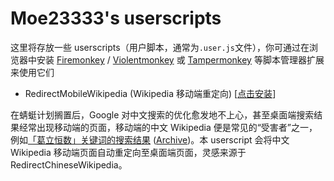 # Moe23333's userscripts

这里将存放一些 userscripts（用户脚本，通常为`.user.js`文件），你可通过在浏览器中安装 [Firemonkey](https://addons.mozilla.org/firefox/addon/firemonkey) / [Violentmonkey](https://violentmonkey.github.io) 或 [Tampermonkey](https://www.tampermonkey.net) 等脚本管理器扩展来使用它们

- RedirectMobileWikipedia  (Wikipedia 移动端重定向) [[点击安装](https://raw.githubusercontent.com/Moe23333/userscripts/master/redirect_mobile_wikipedia.user.js)]

在蜻蜓计划搁置后，Google 对中文搜索的优化愈发地不上心，甚至桌面端搜索结果经常出现移动端的页面，移动端的中文 Wikipedia 便是常见的“受害者”之一，例如[「葛立恒数」关键词的搜索结果](https://www.google.com/search?q=%E8%91%9B%E7%AB%8B%E6%81%92%E6%95%B0) ([Archive](https://web.archive.org/web/20221205085332/https://www.google.com/search?q=%E8%91%9B%E7%AB%8B%E6%81%92%E6%95%B0))。本 userscript 会将中文 Wikipedia 移动端页面自动重定向至桌面端页面，灵感来源于 RedirectChineseWikipedia。

